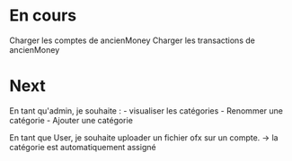 # En cours
Charger les comptes de ancienMoney
Charger les transactions de ancienMoney

# Next
En tant qu'admin, je souhaite :
    - visualiser les catégories
    - Renommer une catégorie
    - Ajouter une catégorie
    
En tant que User, je souhaite uploader un fichier ofx sur un compte.
    -> la catégorie est automatiquement assigné